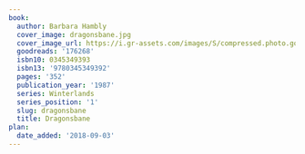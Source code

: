 ```yaml
---
book:
  author: Barbara Hambly
  cover_image: dragonsbane.jpg
  cover_image_url: https://i.gr-assets.com/images/S/compressed.photo.goodreads.com/books/1315278923l/176268._SY160_.jpg
  goodreads: '176268'
  isbn10: 0345349393
  isbn13: '9780345349392'
  pages: '352'
  publication_year: '1987'
  series: Winterlands
  series_position: '1'
  slug: dragonsbane
  title: Dragonsbane
plan:
  date_added: '2018-09-03'
---
```

